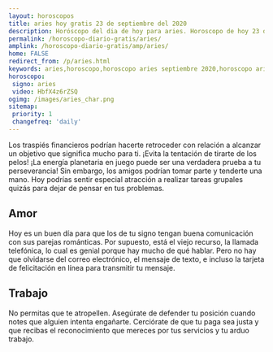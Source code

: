 ```yaml
---
layout: horoscopos
title: aries hoy gratis 23 de septiembre del 2020 
description: Horóscopo del dia de hoy para aries. Horoscopo de hoy 23 de septiembre del 2020. Las predicciones de amor, trabajo, vida personal gratis.
permalink: /horoscopo-diario-gratis/aries/
amplink: /horoscopo-diario-gratis/amp/aries/
home: FALSE
redirect_from: /p/aries.html
keywords: aries,horoscopo,horoscopo aries septiembre 2020,horoscopo aries hoy,tarot aries septiembre 2020,horoscopo aries,tarot aries hoy,horoscopo de hoy,horoscopo diario,tarot del amor,horoscopo de hoy aries,horoscopo diario del tarot, Horoscopo de hoy aries 23 de septiembre del 2020,horóscopo del día,signos zodiacales 2020, el horoscopo de hoy
horoscopo:
 signo: aries
 video: HbfX4z6rZSQ
ogimg: /images/aries_char.png
sitemap:
 priority: 1
 changefreq: 'daily'
---
```



Los traspiés financieros podrían hacerte retroceder con relación a alcanzar un objetivo que significa mucho para ti. ¡Evita la tentación de tirarte de los pelos! ¡La energía planetaria en juego puede ser una verdadera prueba a tu perseverancia! Sin embargo, los amigos podrían tomar parte y tenderte una mano. Hoy podrías sentir especial atracción a realizar tareas grupales quizás para dejar de pensar en tus problemas.

## Amor

Hoy es un buen día para que los de tu signo tengan buena comunicación con sus parejas románticas. Por supuesto, está el viejo recurso, la llamada telefónica, lo cual es genial porque hay mucho de qué hablar. Pero no hay que olvidarse del correo electrónico, el mensaje de texto, e incluso la tarjeta de felicitación en línea para transmitir tu mensaje.

## Trabajo

No permitas que te atropellen. Asegúrate de defender tu posición cuando notes que alguien intenta engañarte. Cerciórate de que tu paga sea justa y que recibas el reconocimiento que mereces por tus servicios y tu arduo trabajo.